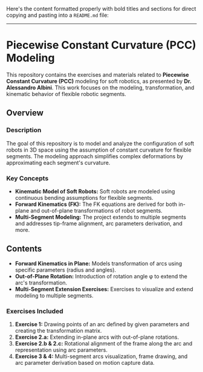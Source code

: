 Here's the content formatted properly with bold titles and sections for direct copying and pasting into a `README.md` file:

---

# **Piecewise Constant Curvature (PCC) Modeling**

This repository contains the exercises and materials related to **Piecewise Constant Curvature (PCC)** modeling for soft robotics, as presented by **Dr. Alessandro Albini**. This work focuses on the modeling, transformation, and kinematic behavior of flexible robotic segments.

## **Overview**

### **Description**
The goal of this repository is to model and analyze the configuration of soft robots in 3D space using the assumption of constant curvature for flexible segments. The modeling approach simplifies complex deformations by approximating each segment's curvature.

### **Key Concepts**
- **Kinematic Model of Soft Robots:** Soft robots are modeled using continuous bending assumptions for flexible segments.
- **Forward Kinematics (FK):** The FK equations are derived for both in-plane and out-of-plane transformations of robot segments.
- **Multi-Segment Modeling:** The project extends to multiple segments and addresses tip-frame alignment, arc parameters derivation, and more.

## **Contents**

- **Forward Kinematics in Plane:** Models transformation of arcs using specific parameters (radius and angles).
- **Out-of-Plane Rotation:** Introduction of rotation angle φ to extend the arc's transformation.
- **Multi-Segment Extension Exercises:** Exercises to visualize and extend modeling to multiple segments.

### **Exercises Included**
1. **Exercise 1:** Drawing points of an arc defined by given parameters and creating the transformation matrix.
2. **Exercise 2.a:** Extending in-plane arcs with out-of-plane rotations.
3. **Exercise 2.b & 2.c:** Rotational alignment of the frame along the arc and representation using arc parameters.
4. **Exercise 3 & 4:** Multi-segment arcs visualization, frame drawing, and arc parameter derivation based on motion capture data.
